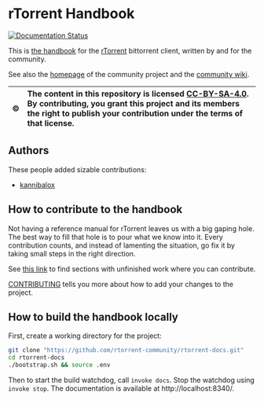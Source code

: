 # rTorrent Handbook

[![Documentation Status](https://readthedocs.org/projects/rtorrent-docs/badge/?version=latest)](https://rtorrent-docs.readthedocs.io/en/latest/?badge=latest)

This is [the handbook](https://rtorrent-docs.readthedocs.io/)
for the [rTorrent](https://github.com/rakshasa/rtorrent/wiki)
bittorrent client, written by and for the community.

See also the [homepage](https://rtorrent-community.github.io/) of the community project
and the [community wiki](https://github.com/rtorrent-community/rtorrent-community.github.io/wiki).

:copyright: | The content in this repository is licensed [CC-BY-SA-4.0](https://creativecommons.org/licenses/by-sa/4.0/). By contributing, you grant this project and its members the right to publish your contribution under the terms of that license.
---: | :---


## Authors

These people added sizable contributions:

 * [kannibalox](https://github.com/kannibalox)


## How to contribute to the handbook

Not having a reference manual for rTorrent leaves us with a big gaping hole.
The best way to fill that hole is to pour what we know into it.
Every contribution counts, and instead of lamenting the situation,
go fix it by taking small steps in the right direction.

See [this link](http://rtorrent-docs.readthedocs.io/en/latest/search.html?q=todo)
to find sections with unfinished work where you can contribute.

[CONTRIBUTING](https://github.com/rtorrent-community/rtorrent-docs/blob/master/CONTRIBUTING.rst#contributing-guidelines)
tells you more about how to add your changes to the project.


## How to build the handbook locally

First, create a working directory for the project:

```sh
git clone "https://github.com/rtorrent-community/rtorrent-docs.git"
cd rtorrent-docs
./bootstrap.sh && source .env
```

Then to start the build watchdog, call ``invoke docs``.
Stop the watchdog using ``invoke stop``.
The documentation is available at http://localhost:8340/.
